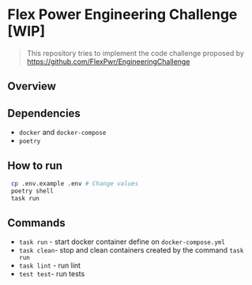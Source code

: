 # Flex Power Engineering Challenge [WIP]

> This repository tries to implement the code challenge proposed by <https://github.com/FlexPwr/EngineeringChallenge>

## Overview

## Dependencies

* `docker` and `docker-compose`
* `poetry`

## How to run

```sh
 cp .env.example .env # Change values
 poetry shell
 task run
```

## Commands

* `task run` - start docker container define on `docker-compose.yml`
* `task clean`- stop and clean containers created by the command `task run`
* `task lint` - run lint
* `test test`- run tests
